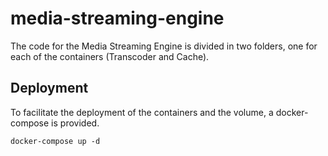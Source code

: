 # media-streaming-engine
The code for the Media Streaming Engine is divided in two folders, one for each of the containers (Transcoder and Cache).

## Deployment
To facilitate the deployment of the containers and the volume, a docker-compose is provided.

    docker-compose up -d